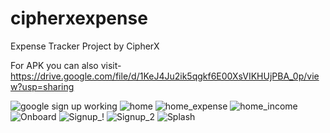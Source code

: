 # cipherxexpense

Expense Tracker Project by CipherX

For APK you can also visit- https://drive.google.com/file/d/1KeJ4Ju2ik5qgkf6E00XsVIKHUjPBA_0p/view?usp=sharing

![google sign up working](https://github.com/AyanKhan2001/cipherxexpense/assets/91601194/c5aceb19-8781-475b-bbe0-cc6d4d309a05)
![home](https://github.com/AyanKhan2001/cipherxexpense/assets/91601194/39a24d80-7224-41c4-9ea7-6b3743c7fcb3)
![home_expense](https://github.com/AyanKhan2001/cipherxexpense/assets/91601194/b006d721-999f-4f22-be72-1c5d06fb0220)
![home_income](https://github.com/AyanKhan2001/cipherxexpense/assets/91601194/cfd52f95-8c40-4255-89fc-40563749f159)
![Onboard](https://github.com/AyanKhan2001/cipherxexpense/assets/91601194/5bf67047-f81d-4cbb-9636-b0cfee9446b7)
![Signup_!](https://github.com/AyanKhan2001/cipherxexpense/assets/91601194/d139a545-ed67-4c26-be26-bfe1582266a9)
![Signup_2](https://github.com/AyanKhan2001/cipherxexpense/assets/91601194/ac00320d-013a-42c3-9b41-a47a7084eb3d)
![Splash](https://github.com/AyanKhan2001/cipherxexpense/assets/91601194/dfd267d7-4bbd-462c-b663-ca78b72ae3fd)
